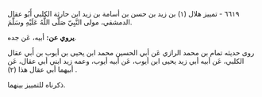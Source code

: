 ٦٦١٩ - تمييز هلال (١) بن زيد بن حسن بن أسامة بن زيد ابن حارثة الكلبي أَبُو عقال الدمشقي، مولى النَّبِيّ صَلَّى اللَّهُ عَلَيْهِ وسَلَّمَ.

**يروي عن:** أبيه، عَن جده.

روى حديثه تمام بن محمد الرازي عَن أبي الحسين محمد ابن يحيى بن أيوب بن أَبي عقال الكلبي، عَن أبيه أبي زيد يحيى ابن أيوب، عَن أبيه أيوب، وعمه زيد ابني أبي عقال، عَن أبيهما أبي عقال هذا (٢) .

ذكرناه للتمييز بينهما.